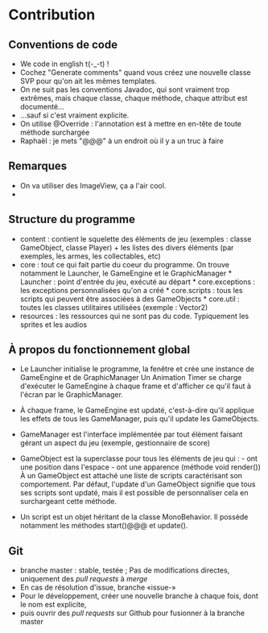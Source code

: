 # Contribution #

## Conventions de code ##

  * We code in english t(-_-t) !
  * Cochez "Generate comments" quand vous créez une nouvelle classe SVP pour qu'on ait les mêmes templates.
  * On ne suit pas les conventions Javadoc, qui sont vraiment trop extrêmes,
  		mais chaque classe, chaque méthode, chaque attribut est documenté... 
  * ...sauf si c'est vraiment explicite.
  * On utilise @Override : l'annotation est à mettre en en-tête de toute méthode surchargée
  * Raphaël : je mets "@@@" à un endroit où il y a un truc à faire



## Remarques ##

  * On va utiliser des ImageView, ça a l'air cool.
  * 


  
## Structure du programme ##

  * content : contient le squelette des éléments de jeu (exemples : classe GameObject, classe Player) + 
  		les listes des divers éléments (par exemples, les armes, les collectables, etc)
  * core : tout ce qui fait partie du coeur du programme.
  		On trouve notamment le Launcher, le GameEngine et le GraphicManager
                * Launcher : point d'entrée du jeu, exécuté au départ
  		* core.exceptions : les exceptions personnalisées qu'on a créé
  		* core.scripts : tous les scripts qui peuvent être associées à des GameObjects
  		* core.util : toutes les classes utilitaires utilisées (exemple : Vector2)
  * resources : les ressources qui ne sont pas du code. Typiquement les sprites et les audios


## À propos du fonctionnement global ##

  * Le Launcher initialise le programme, la fenêtre et crée une instance de GameEngine et de GraphicManager
  	Un Animation Timer se charge d'exécuter le GameEngine à chaque frame et
  	d'afficher ce qu'il faut à l'écran par le GraphicManager.
  * À chaque frame, le GameEngine est updaté, c'est-à-dire qu'il applique les effets de tous les GameManager,
    puis qu'il update les GameObjects.  

  * GameManager est l'interface implémentée par tout élément faisant gérant un aspect du jeu (exemple, gestionnaire de score)
  * GameObject est la superclasse pour tous les éléments de jeu qui :
  		- ont une position dans l'espace
  		- ont une apparence (méthode void render())
  	À un GameObject est attaché une liste de scripts caractérisant son comportement.
  	Par défaut, l'update d'un GameObject signifie que tous ses scripts sont updaté, mais il est possible de personnaliser cela en 	surchargeant cette méthode.
  * Un script est un objet héritant de la classe MonoBehavior. Il possède notamment les méthodes start()@@@ et update().
  

  
 
## Git ##

  * branche master : stable, testée ; Pas de modifications directes, uniquement des *pull requests* à *merge*
  * En cas de résolution d'issue, branche «issue-<number>»
  * Pour le développement, créer une nouvelle branche à chaque fois, dont le nom est explicite,
  * puis ouvrir des *pull requests* sur Github pour fusionner à la branche master

